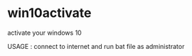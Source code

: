 # win10activate
activate your windows 10

USAGE : connect to internet and run bat file as administrator
